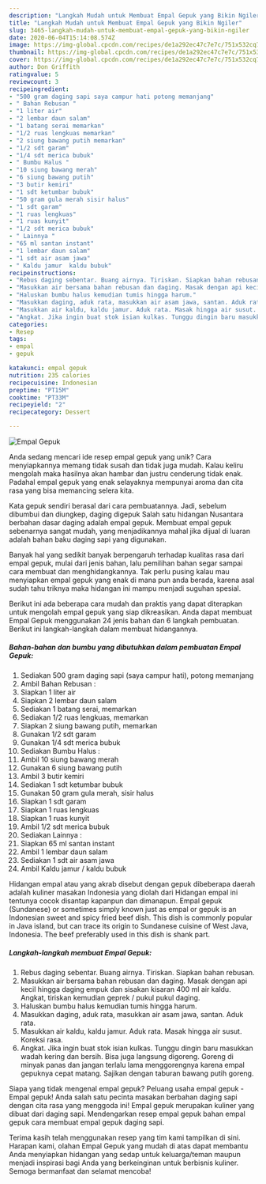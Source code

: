 ```yaml
---
description: "Langkah Mudah untuk Membuat Empal Gepuk yang Bikin Ngiler"
title: "Langkah Mudah untuk Membuat Empal Gepuk yang Bikin Ngiler"
slug: 3465-langkah-mudah-untuk-membuat-empal-gepuk-yang-bikin-ngiler
date: 2020-06-04T15:14:08.574Z
image: https://img-global.cpcdn.com/recipes/de1a292ec47c7e7c/751x532cq70/empal-gepuk-foto-resep-utama.jpg
thumbnail: https://img-global.cpcdn.com/recipes/de1a292ec47c7e7c/751x532cq70/empal-gepuk-foto-resep-utama.jpg
cover: https://img-global.cpcdn.com/recipes/de1a292ec47c7e7c/751x532cq70/empal-gepuk-foto-resep-utama.jpg
author: Don Griffith
ratingvalue: 5
reviewcount: 3
recipeingredient:
- "500 gram daging sapi saya campur hati potong memanjang"
- " Bahan Rebusan "
- "1 liter air"
- "2 lembar daun salam"
- "1 batang serai memarkan"
- "1/2 ruas lengkuas memarkan"
- "2 siung bawang putih memarkan"
- "1/2 sdt garam"
- "1/4 sdt merica bubuk"
- " Bumbu Halus "
- "10 siung bawang merah"
- "6 siung bawang putih"
- "3 butir kemiri"
- "1 sdt ketumbar bubuk"
- "50 gram gula merah sisir halus"
- "1 sdt garam"
- "1 ruas lengkuas"
- "1 ruas kunyit"
- "1/2 sdt merica bubuk"
- " Lainnya "
- "65 ml santan instant"
- "1 lembar daun salam"
- "1 sdt air asam jawa"
- " Kaldu jamur  kaldu bubuk"
recipeinstructions:
- "Rebus daging sebentar. Buang airnya. Tiriskan. Siapkan bahan rebusan."
- "Masukkan air bersama bahan rebusan dan daging. Masak dengan api kecil hingga daging empuk dan sisakan kisaran 400 ml air kaldu. Angkat, tiriskan kemudian geprek / pukul pukul daging."
- "Haluskan bumbu halus kemudian tumis hingga harum."
- "Masukkan daging, aduk rata, masukkan air asam jawa, santan. Aduk rata."
- "Masukkan air kaldu, kaldu jamur. Aduk rata. Masak hingga air susut. Koreksi rasa."
- "Angkat. Jika ingin buat stok isian kulkas. Tunggu dingin baru masukkan wadah kering dan bersih. Bisa juga langsung digoreng. Goreng di minyak panas dan jangan terlalu lama menggorengnya karena empal gepuknya cepat matang. Sajikan dengan taburan bawang putih goreng."
categories:
- Resep
tags:
- empal
- gepuk

katakunci: empal gepuk 
nutrition: 235 calories
recipecuisine: Indonesian
preptime: "PT15M"
cooktime: "PT33M"
recipeyield: "2"
recipecategory: Dessert

---
```



![Empal Gepuk](https://img-global.cpcdn.com/recipes/de1a292ec47c7e7c/751x532cq70/empal-gepuk-foto-resep-utama.jpg)

Anda sedang mencari ide resep empal gepuk yang unik? Cara menyiapkannya memang tidak susah dan tidak juga mudah. Kalau keliru mengolah maka hasilnya akan hambar dan justru cenderung tidak enak. Padahal empal gepuk yang enak selayaknya mempunyai aroma dan cita rasa yang bisa memancing selera kita.

Kata gepuk sendiri berasal dari cara pembuatannya. Jadi, sebelum dibumbui dan diungkep, daging digepuk Salah satu hidangan Nusantara berbahan dasar daging adalah empal gepuk. Membuat empal gepuk sebenarnya sangat mudah, yang menjadikannya mahal jika dijual di luaran adalah bahan baku daging sapi yang digunakan.

Banyak hal yang sedikit banyak berpengaruh terhadap kualitas rasa dari empal gepuk, mulai dari jenis bahan, lalu pemilihan bahan segar sampai cara membuat dan menghidangkannya. Tak perlu pusing kalau mau menyiapkan empal gepuk yang enak di mana pun anda berada, karena asal sudah tahu triknya maka hidangan ini mampu menjadi suguhan spesial.


Berikut ini ada beberapa cara mudah dan praktis yang dapat diterapkan untuk mengolah empal gepuk yang siap dikreasikan. Anda dapat membuat Empal Gepuk menggunakan 24 jenis bahan dan 6 langkah pembuatan. Berikut ini langkah-langkah dalam membuat hidangannya.

<!--inarticleads1-->

##### Bahan-bahan dan bumbu yang dibutuhkan dalam pembuatan Empal Gepuk:

1. Sediakan 500 gram daging sapi (saya campur hati), potong memanjang
1. Ambil  Bahan Rebusan :
1. Siapkan 1 liter air
1. Siapkan 2 lembar daun salam
1. Sediakan 1 batang serai, memarkan
1. Sediakan 1/2 ruas lengkuas, memarkan
1. Siapkan 2 siung bawang putih, memarkan
1. Gunakan 1/2 sdt garam
1. Gunakan 1/4 sdt merica bubuk
1. Sediakan  Bumbu Halus :
1. Ambil 10 siung bawang merah
1. Gunakan 6 siung bawang putih
1. Ambil 3 butir kemiri
1. Sediakan 1 sdt ketumbar bubuk
1. Gunakan 50 gram gula merah, sisir halus
1. Siapkan 1 sdt garam
1. Siapkan 1 ruas lengkuas
1. Siapkan 1 ruas kunyit
1. Ambil 1/2 sdt merica bubuk
1. Sediakan  Lainnya :
1. Siapkan 65 ml santan instant
1. Ambil 1 lembar daun salam
1. Sediakan 1 sdt air asam jawa
1. Ambil  Kaldu jamur / kaldu bubuk


Hidangan empal atau yang akrab disebut dengan gepuk dibeberapa daerah adalah kuliner masakan Indonesia yang diolah dari Hidangan empal ini tentunya cocok disantap kapanpun dan dimanapun. Empal gepuk (Sundanese) or sometimes simply known just as empal or gepuk is an Indonesian sweet and spicy fried beef dish. This dish is commonly popular in Java island, but can trace its origin to Sundanese cuisine of West Java, Indonesia. The beef preferably used in this dish is shank part. 

<!--inarticleads2-->

##### Langkah-langkah membuat Empal Gepuk:

1. Rebus daging sebentar. Buang airnya. Tiriskan. Siapkan bahan rebusan.
1. Masukkan air bersama bahan rebusan dan daging. Masak dengan api kecil hingga daging empuk dan sisakan kisaran 400 ml air kaldu. Angkat, tiriskan kemudian geprek / pukul pukul daging.
1. Haluskan bumbu halus kemudian tumis hingga harum.
1. Masukkan daging, aduk rata, masukkan air asam jawa, santan. Aduk rata.
1. Masukkan air kaldu, kaldu jamur. Aduk rata. Masak hingga air susut. Koreksi rasa.
1. Angkat. Jika ingin buat stok isian kulkas. Tunggu dingin baru masukkan wadah kering dan bersih. Bisa juga langsung digoreng. Goreng di minyak panas dan jangan terlalu lama menggorengnya karena empal gepuknya cepat matang. Sajikan dengan taburan bawang putih goreng.


Siapa yang tidak mengenal empal gepuk? Peluang usaha empal gepuk -Empal gepuk! Anda salah satu pecinta masakan berbahan daging sapi dengan cita rasa yang menggoda ini! Empal gepuk merupakan kuliner yang dibuat dari daging sapi. Mendengarkan resep empal gepuk bahan empal gepuk cara membuat empal gepuk daging sapi. 

Terima kasih telah menggunakan resep yang tim kami tampilkan di sini. Harapan kami, olahan Empal Gepuk yang mudah di atas dapat membantu Anda menyiapkan hidangan yang sedap untuk keluarga/teman maupun menjadi inspirasi bagi Anda yang berkeinginan untuk berbisnis kuliner. Semoga bermanfaat dan selamat mencoba!
